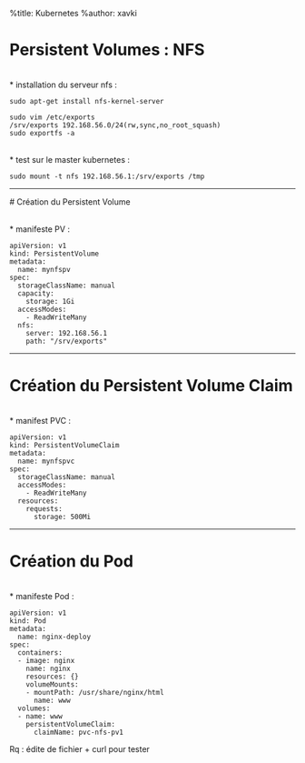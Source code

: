 %title: Kubernetes 
%author: xavki

# Persistent Volumes : NFS


<br>
* installation du serveur nfs :

```
sudo apt-get install nfs-kernel-server
```

```
sudo vim /etc/exports
/srv/exports 192.168.56.0/24(rw,sync,no_root_squash)
sudo exportfs -a
```

<br>
* test sur le master kubernetes :

```
sudo mount -t nfs 192.168.56.1:/srv/exports /tmp
```


-----------------------------------------------------------

# Création du Persistent Volume


<br>
* manifeste PV :

```
apiVersion: v1
kind: PersistentVolume
metadata:
  name: mynfspv
spec:
  storageClassName: manual
  capacity:
    storage: 1Gi
  accessModes:
    - ReadWriteMany
  nfs:
    server: 192.168.56.1
    path: "/srv/exports"
```

-----------------------------------------------------------

# Création du Persistent Volume Claim


<br>
* manifest PVC :

```
apiVersion: v1
kind: PersistentVolumeClaim
metadata:
  name: mynfspvc
spec:
  storageClassName: manual
  accessModes:
    - ReadWriteMany
  resources:
    requests:
      storage: 500Mi
```

---------------------------------------------------------

# Création du Pod


<br>
* manifeste Pod :

```
apiVersion: v1
kind: Pod
metadata:
  name: nginx-deploy
spec:
  containers:
  - image: nginx
    name: nginx
    resources: {}
    volumeMounts:
    - mountPath: /usr/share/nginx/html
      name: www
  volumes:
  - name: www
    persistentVolumeClaim:
      claimName: pvc-nfs-pv1
```

Rq : édite de fichier + curl pour tester
